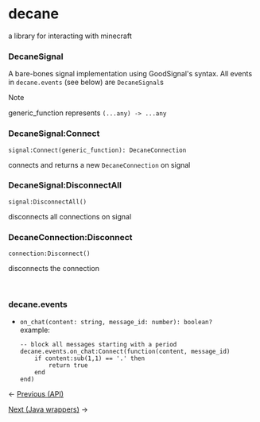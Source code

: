 # decane
a library for interacting with minecraft

### DecaneSignal
A bare-bones signal implementation using GoodSignal's syntax. All events in `decane.events` (see below) are `DecaneSignal`s

> [!NOTE]
> generic_function represents `(...any) -> ...any`

### DecaneSignal:Connect
```luau
signal:Connect(generic_function): DecaneConnection
```
connects and returns a new `DecaneConnection` on signal

### DecaneSignal:DisconnectAll
```luau
signal:DisconnectAll()
```
disconnects all connections on signal

### DecaneConnection:Disconnect
```luau
connection:Disconnect()
```
disconnects the connection

<br>

### decane.events
* `on_chat(content: string, message_id: number): boolean?`<br>
example:
    ```luau
    -- block all messages starting with a period
    decane.events.on_chat:Connect(function(content, message_id)
        if content:sub(1,1) == '.' then
            return true
        end
    end)
    ```


<- [Previous (API)](./README.MD)

[Next (Java wrappers)](./Java_wrappers.MD) ->